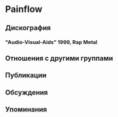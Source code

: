 # Painflow



## Дискография

### "Audio-Visual-Aids" 1999, Rap Metal




## Отношения с другими группами


## Публикации


## Обсуждения


## Упоминания

